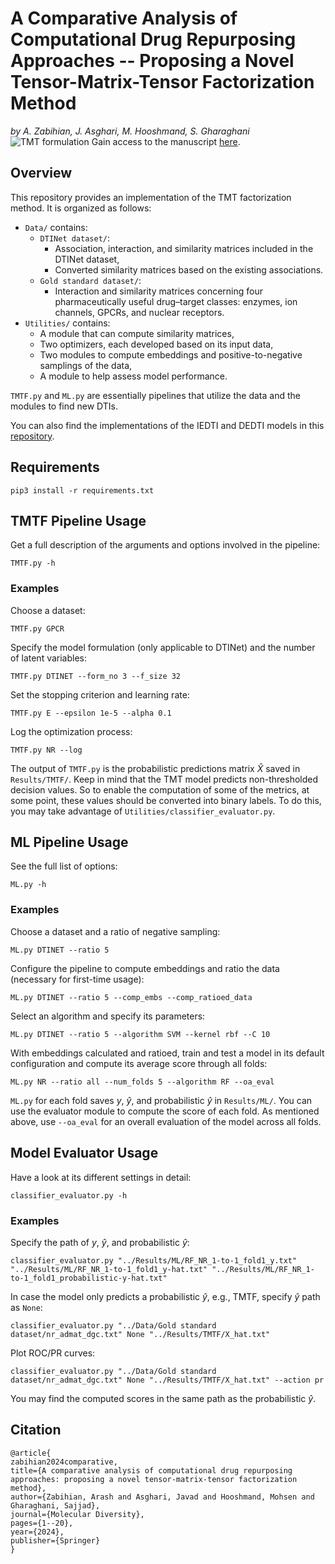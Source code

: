 # A Comparative Analysis of Computational Drug Repurposing Approaches -- Proposing a Novel Tensor-Matrix-Tensor Factorization Method
_by A. Zabihian, J. Asghari, M. Hooshmand, S. Gharaghani_
![TMT formulation](https://github.com/BioinformaticsIASBS/Tensor/assets/44480584/95ac4d24-cbd2-4a58-814b-8138546de82e)
Gain access to the manuscript [here](https://link.springer.com/article/10.1007/s11030-024-10851-7).

## Overview
This repository provides an implementation of the TMT factorization method. It is organized as follows:
* `Data/` contains:
    * `DTINet dataset/`:
        * Association, interaction, and similarity matrices included in the DTINet dataset,
        * Converted similarity matrices based on the existing associations.
    * `Gold standard dataset/`:
        * Interaction and similarity matrices concerning four pharmaceutically useful drug–target classes: enzymes, ion channels, GPCRs, and nuclear receptors.
* `Utilities/` contains:
    * A module that can compute similarity matrices,
    * Two optimizers, each developed based on its input data,
    * Two modules to compute embeddings and positive-to-negative samplings of the data,
    * A module to help assess model performance.

`TMTF.py` and `ML.py` are essentially pipelines that utilize the data and the modules to find new DTIs.

You can also find the implementations of the IEDTI and DEDTI models in this [repository](https://github.com/BioinformaticsIASBS/IEDTI-DEDTI).

## Requirements
```
pip3 install -r requirements.txt
```

## TMTF Pipeline Usage
Get a full description of the arguments and options involved in the pipeline:
```
TMTF.py -h
```

### Examples
Choose a dataset:
```
TMTF.py GPCR
```

Specify the model formulation (only applicable to DTINet) and the number of latent variables:
```
TMTF.py DTINET --form_no 3 --f_size 32
```

Set the stopping criterion and learning rate:
```
TMTF.py E --epsilon 1e-5 --alpha 0.1
```

Log the optimization process:
```
TMTF.py NR --log
```

The output of `TMTF.py` is the probabilistic predictions matrix $\hat{X}$ saved in `Results/TMTF/`. Keep in mind that the TMT model predicts non-thresholded decision values. So to enable the computation of some of the metrics, at some point, these values should be converted into binary labels. To do this, you may take advantage of `Utilities/classifier_evaluator.py`.

## ML Pipeline Usage
See the full list of options:
```
ML.py -h
```

### Examples
Choose a dataset and a ratio of negative sampling:
```
ML.py DTINET --ratio 5
```

Configure the pipeline to compute embeddings and ratio the data (necessary for first-time usage):
```
ML.py DTINET --ratio 5 --comp_embs --comp_ratioed_data
```

Select an algorithm and specify its parameters:
```
ML.py DTINET --ratio 5 --algorithm SVM --kernel rbf --C 10
```

With embeddings calculated and ratioed, train and test a model in its default configuration and compute its average score through all folds:
```
ML.py NR --ratio all --num_folds 5 --algorithm RF --oa_eval 
```

`ML.py` for each fold saves $y$, $\hat{y}$, and probabilistic $\hat{y}$ in `Results/ML/`. You can use the evaluator module to compute the score of each fold. As mentioned above, use `--oa_eval` for an overall evaluation of the model across all folds.

## Model Evaluator Usage
Have a look at its different settings in detail:
```
classifier_evaluator.py -h
```

### Examples
Specify the path of $y$, $\hat{y}$, and probabilistic $\hat{y}$:
```
classifier_evaluator.py "../Results/ML/RF_NR_1-to-1_fold1_y.txt" "../Results/ML/RF_NR_1-to-1_fold1_y-hat.txt" "../Results/ML/RF_NR_1-to-1_fold1_probabilistic-y-hat.txt"
```

In case the model only predicts a probabilistic $\hat{y}$, e.g., TMTF, specify $\hat{y}$ path as `None`:
```
classifier_evaluator.py "../Data/Gold standard dataset/nr_admat_dgc.txt" None "../Results/TMTF/X_hat.txt"
```

Plot ROC/PR curves:
```
classifier_evaluator.py "../Data/Gold standard dataset/nr_admat_dgc.txt" None "../Results/TMTF/X_hat.txt" --action pr
```

You may find the computed scores in the same path as the probabilistic $\hat{y}$.


## Citation
```
@article{
zabihian2024comparative,
title={A comparative analysis of computational drug repurposing approaches: proposing a novel tensor-matrix-tensor factorization method},
author={Zabihian, Arash and Asghari, Javad and Hooshmand, Mohsen and Gharaghani, Sajjad},
journal={Molecular Diversity},
pages={1--20},
year={2024},
publisher={Springer}
}
```
